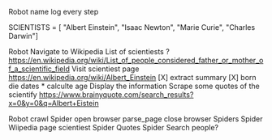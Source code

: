 

Robot
    name 
    log every step



SCIENTISTS = [
"Albert Einstein",
"Isaac Newton", 
"Marie Curie",
"Charles Darwin"]

Robot Navigate to Wikipedia
    List of scientiests ?
        https://en.wikipedia.org/wiki/List_of_people_considered_father_or_mother_of_a_scientific_field
    Visit scientiest page
            https://en.wikipedia.org/wiki/Albert_Einstein
     [X]   extract summary
      [X]  born die dates * calculte age
        Display the information
        Scrape some quotes of the scientify
            https://www.brainyquote.com/search_results?x=0&y=0&q=Albert+Eistein



Robot
    crawl
    Spider
        open browser
        parse_page
        close browser
    Spiders
        Spider Wiipedia page  scientiest
        Spider Quotes 
        Spider Search people?



